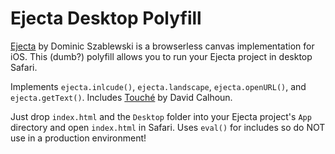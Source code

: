 # Ejecta Desktop Polyfill

[Ejecta](http://impactjs.com/ejecta) by Dominic Szablewski is a browserless canvas implementation for iOS. This (dumb?) polyfill allows you to run your Ejecta project in desktop Safari. 

Implements `ejecta.inlcude()`, `ejecta.landscape`, `ejecta.openURL()`, and `ejecta.getText()`. Includes [Touché](https://github.com/davidcalhoun/touche) by David Calhoun.

Just drop `index.html` and the `Desktop` folder into your Ejecta project's `App` directory and open `index.html` in Safari. Uses `eval()` for includes so do NOT use in a production environment!
